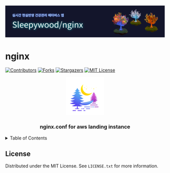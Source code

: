 ![banner](https://github.com/sleepy-wood/nginx/blob/main/nginx.png)

# nginx

[![Contributors][contributors-shield]][contributors-url]
[![Forks][forks-shield]][forks-url]
[![Stargazers][stars-shield]][stars-url]
[![MIT License][license-shield]][license-url]

<div align="center">
  <a href="https://github.com/sleepy-wood">
    <img src="https://github.com/sleepy-wood/client-web/blob/dev/src/assets/images/logo.png" alt="Logo" width="120" height="120">
  </a>
  <h3 align="center">nginx.conf for aws landing instance</h3>
</div>

<!-- TABLE OF CONTENTS -->
<details>
  <summary>Table of Contents</summary>
  <ol>
    <li><a href="#license">License</a></li>
  </ol>
</details>

<!-- LICENSE -->
## License

Distributed under the MIT License. See `LICENSE.txt` for more information.

[contributors-shield]: https://img.shields.io/github/contributors/sleepy-wood/nginx.svg?style=for-the-badge
[contributors-url]: https://github.com/sleepy-wood/nginx/graphs/contributors
[forks-shield]: https://img.shields.io/github/forks/sleepy-wood/nginx.svg?style=for-the-badge
[forks-url]: https://github.com/sleepy-wood/nginx/network/members
[stars-shield]: https://img.shields.io/github/stars/sleepy-wood/nginx.svg?style=for-the-badge
[stars-url]: https://github.com/sleepy-wood/nginx/stargazers
[license-shield]: https://img.shields.io/github/license/sleepy-wood/nginx.svg?style=for-the-badge
[license-url]: https://github.com/sleepy-wood/nginx/blob/master/LICENSE.txt
